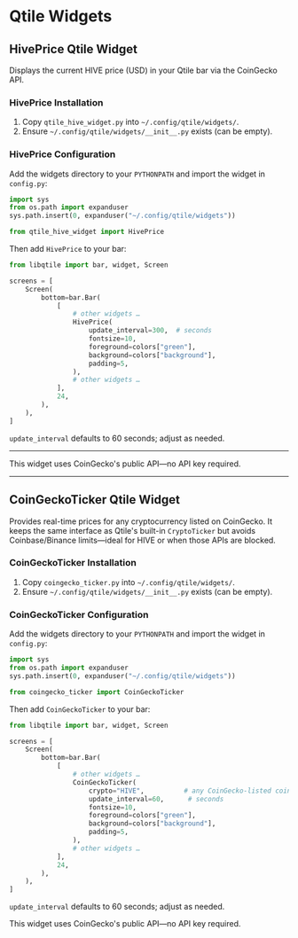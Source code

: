 # Qtile Widgets

## HivePrice Qtile Widget

Displays the current HIVE price (USD) in your Qtile bar via the CoinGecko API.

### HivePrice Installation

1. Copy `qtile_hive_widget.py` into `~/.config/qtile/widgets/`.
2. Ensure `~/.config/qtile/widgets/__init__.py` exists (can be empty).

### HivePrice Configuration

Add the widgets directory to your `PYTHONPATH` and import the widget in `config.py`:

```python
import sys
from os.path import expanduser
sys.path.insert(0, expanduser("~/.config/qtile/widgets"))

from qtile_hive_widget import HivePrice
```

Then add `HivePrice` to your bar:

```python
from libqtile import bar, widget, Screen

screens = [
    Screen(
        bottom=bar.Bar(
            [
                # other widgets …
                HivePrice(
                    update_interval=300,  # seconds
                    fontsize=10,
                    foreground=colors["green"],
                    background=colors["background"],
                    padding=5,
                ),
                # other widgets …
            ],
            24,
        ),
    ),
]

```

`update_interval` defaults to 60 seconds; adjust as needed.

---

This widget uses CoinGecko's public API—no API key required.

---

## CoinGeckoTicker Qtile Widget

Provides real-time prices for any cryptocurrency listed on CoinGecko. It keeps the same interface as Qtile's built-in `CryptoTicker` but avoids Coinbase/Binance limits—ideal for HIVE or when those APIs are blocked.

### CoinGeckoTicker Installation

1. Copy `coingecko_ticker.py` into `~/.config/qtile/widgets/`.
2. Ensure `~/.config/qtile/widgets/__init__.py` exists (can be empty).

### CoinGeckoTicker Configuration

Add the widgets directory to your `PYTHONPATH` and import the widget in `config.py`:

```python
import sys
from os.path import expanduser
sys.path.insert(0, expanduser("~/.config/qtile/widgets"))

from coingecko_ticker import CoinGeckoTicker
```

Then add `CoinGeckoTicker` to your bar:

```python
from libqtile import bar, widget, Screen

screens = [
    Screen(
        bottom=bar.Bar(
            [
                # other widgets …
                CoinGeckoTicker(
                    crypto="HIVE",          # any CoinGecko-listed coin
                    update_interval=60,      # seconds
                    fontsize=10,
                    foreground=colors["green"],
                    background=colors["background"],
                    padding=5,
                ),
                # other widgets …
            ],
            24,
        ),
    ),
]
```

`update_interval` defaults to 60 seconds; adjust as needed.

This widget uses CoinGecko's public API—no API key required.
